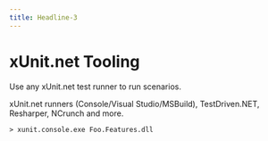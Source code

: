 ```yaml
---
title: Headline-3
---
```

# xUnit.net Tooling #

Use any xUnit.net test runner to run scenarios.

xUnit.net runners (Console/Visual Studio/MSBuild), TestDriven.NET, Resharper, NCrunch and more.

    > xunit.console.exe Foo.Features.dll